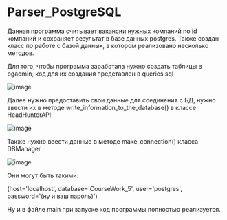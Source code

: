 # Parser_PostgreSQL

Данная программа считывает вакансии нужных компаний по id компаний и сохраняет результат в базе данных postgres.
Также создан класс по работе с базой данных, в котором реализовано несколько методов.

Для того, чтобы программа заработала нужно создать таблицы в pgadmin, код для их создания представлен в queries.sql

![image](https://github.com/Vosida87/CourseWork_5/assets/129009216/e0562d03-879e-4ff3-9fcb-8335a87d2d7b)


Далее нужно предоставить свои данные для соединения с БД, нужно ввести их в методе write_information_to_the_database() в классе HeadHunterAPI

![image](https://github.com/Vosida87/CourseWork_5/assets/129009216/36fce3ff-d634-426a-996c-486b7e0df9b8)


Также нужно ввести данные в методе make_connection() класса DBManager

![image](https://github.com/Vosida87/CourseWork_5/assets/129009216/e1bcffce-693d-4c25-832e-a0d70eef9e18)


Они могут быть такими:

(host='localhost',
database='CourseWork_5',
user='postgres',
password='(ну и ваш пароль)')


Ну и в файле main при запуске код программы полностью реализуется.

